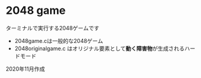 # 2048 game
ターミナルで実行する2048ゲームです
- 2048game.cは一般的な2048ゲーム
- 2048originalgame.c はオリジナル要素として**動く障害物**が生成されるハードモード

2020年11月作成
